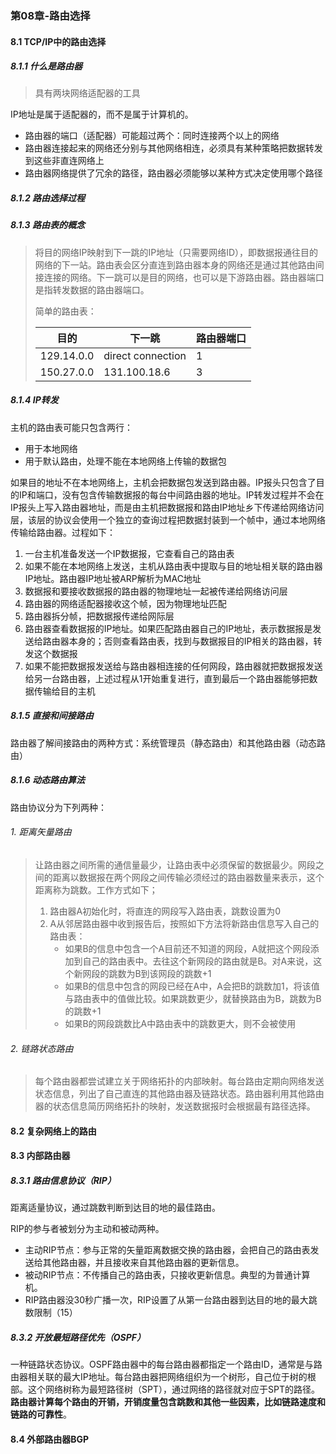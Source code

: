 ### 第08章-路由选择

#### 8.1 TCP/IP中的路由选择

##### 8.1.1 什么是路由器

> 具有两块网络适配器的工具

IP地址是属于适配器的，而不是属于计算机的。

- 路由器的端口（适配器）可能超过两个：同时连接两个以上的网络
- 路由器连接起来的网络还分别与其他网络相连，必须具有某种策略把数据转发到这些非直连网络上
- 路由器网络提供了冗余的路径，路由器必须能够以某种方式决定使用哪个路径

##### 8.1.2 路由选择过程

##### 8.1.3 路由表的概念

> 将目的网络IP映射到下一跳的IP地址（只需要网络ID），即数据报通往目的网络的下一站。路由表会区分直连到路由器本身的网络还是通过其他路由间接连接的网络。下一跳可以是目的网络，也可以是下游路由器。路由器端口是指转发数据的路由器端口。
>
> 简单的路由表：
>
> | 目的       | 下一跳            | 路由器端口 |
> | ---------- | ----------------- | ---------- |
> | 129.14.0.0 | direct connection | 1          |
> | 150.27.0.0 | 131.100.18.6      | 3          |

##### 8.1.4 IP转发

主机的路由表可能只包含两行：

- 用于本地网络
- 用于默认路由，处理不能在本地网络上传输的数据包

如果目的地址不在本地网络上，主机会把数据包发送到路由器。IP报头只包含了目的IP和端口，没有包含传输数据报的每台中间路由器的地址。IP转发过程并不会在IP报头上写入路由器地址，而是由主机把数据报和路由IP地址乡下传递给网络访问层，该层的协议会使用一个独立的查询过程把数据封装到一个帧中，通过本地网络传输给路由器。过程如下：

1. 一台主机准备发送一个IP数据报，它查看自己的路由表
2. 如果不能在本地网络上发送，主机从路由表中提取与目的地址相关联的路由器IP地址。路由器IP地址被ARP解析为MAC地址
3. 数据报和要接收数据报的路由器的物理地址一起被传递给网络访问层
4. 路由器的网络适配器接收这个帧，因为物理地址匹配
5. 路由器拆分帧，把数据报传递给网际层
6. 路由器查看数据报的IP地址。如果匹配路由器自己的IP地址，表示数据报是发送给路由器本身的；否则查看路由表，找到与数据报目的IP相关的路由器，转发这个数据报
7. 如果不能把数据报发送给与路由器相连接的任何网段，路由器就把数据报发送给另一台路由器，上述过程从1开始重复进行，直到最后一个路由器能够把数据传输给目的主机

##### 8.1.5 直接和间接路由

路由器了解间接路由的两种方式：系统管理员（静态路由）和其他路由器（动态路由）

##### 8.1.6 动态路由算法

路由协议分为下列两种：

###### 1. 距离矢量路由

> 让路由器之间所需的通信量最少，让路由表中必须保留的数据最少。网段之间的距离以数据报在两个网段之间传输必须经过的路由器数量来表示，这个距离称为跳数。工作方式如下；
>
> 1. 路由器A初始化时，将直连的网段写入路由表，跳数设置为0
> 2. A从邻居路由器中收到报告后，按照如下方法将新路由信息写入自己的路由表：
>    - 如果B的信息中包含一个A目前还不知道的网段，A就把这个网段添加到自己的路由表中。去往这个新网段的路由就是B。对A来说，这个新网段的跳数为B到该网段的跳数+1
>    - 如果B的信息中包含的网段已经在A中，A会把B的跳数加1，将该值与路由表中的值做比较。如果跳数更少，就替换路由为B，跳数为B的跳数+1
>    - 如果B的网段跳数比A中路由表中的跳数更大，则不会被使用

###### 2. 链路状态路由

> 每个路由器都尝试建立关于网络拓扑的内部映射。每台路由定期向网络发送状态信息，列出了自己直连的其他路由器及链路状态。路由器利用其他路由器的状态信息简历网络拓扑的映射，发送数据报时会根据最有路径选择。

#### 8.2 复杂网络上的路由

#### 8.3 内部路由器

##### 8.3.1 路由信息协议（RIP）

距离适量协议，通过跳数判断到达目的地的最佳路由。

RIP的参与者被划分为主动和被动两种。

- 主动RIP节点：参与正常的矢量距离数据交换的路由器，会把自己的路由表发送给其他路由器，并且接收来自其他路由器的更新信息。
- 被动RIP节点：不传播自己的路由表，只接收更新信息。典型的为普通计算机。
- RIP路由器没30秒广播一次，RIP设置了从第一台路由器到达目的地的最大跳数限制（15）

##### 8.3.2 开放最短路径优先（OSPF）

一种链路状态协议。OSPF路由器中的每台路由器都指定一个路由ID，通常是与路由器相关联的最大IP地址。每台路由器把网络组织为一个树形，自己位于树的根部。这个网络树称为最短路径树（SPT），通过网络的路径就对应于SPT的路径。**路由器计算每个路由的开销，开销度量包含跳数和其他一些因素，比如链路速度和链路的可靠性**。

#### 8.4 外部路由器BGP



